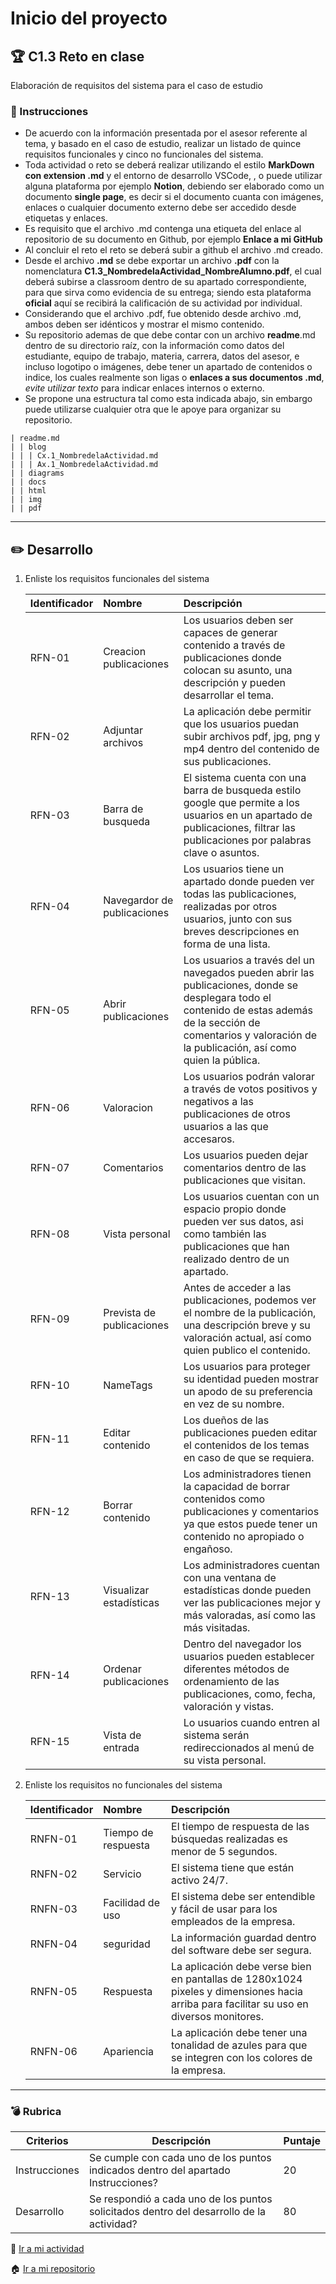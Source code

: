 # Inicio del proyecto

## :trophy: C1.3 Reto en clase

Elaboración de requisitos del sistema para el caso de estudio

### :blue_book: Instrucciones

- De acuerdo con la información presentada por el asesor referente al tema, y basado en el caso de estudio, realizar un listado de quince requisitos funcionales y cinco no funcionales del sistema.
- Toda actividad o reto se deberá realizar utilizando el estilo **MarkDown con extension .md** y el entorno de desarrollo VSCode, , o puede utilizar alguna plataforma por ejemplo **Notion**, debiendo ser elaborado como un documento **single page**, es decir si el documento cuanta con imágenes, enlaces o cualquier documento externo debe ser accedido desde etiquetas y enlaces.
- Es requisito que el archivo .md contenga una etiqueta del enlace al repositorio de su documento en Github, por ejemplo **Enlace a mi GitHub**
- Al concluir el reto el reto se deberá subir a github el archivo .md creado.
- Desde el archivo **.md** se debe exportar un archivo **.pdf** con la nomenclatura **C1.3_NombredelaActividad_NombreAlumno.pdf**, el cual deberá subirse a classroom dentro de su apartado correspondiente, para que sirva como evidencia de su entrega; siendo esta plataforma **oficial** aquí se recibirá la calificación de su actividad por individual.
- Considerando que el archivo .pdf, fue obtenido desde archivo .md, ambos deben ser idénticos y mostrar el mismo contenido.
- Su repositorio ademas de que debe contar con un archivo **readme**.md dentro de su directorio raíz, con la información como datos del estudiante, equipo de trabajo, materia, carrera, datos del asesor, e incluso logotipo o imágenes, debe tener un apartado de contenidos o indice, los cuales realmente son ligas o **enlaces a sus documentos .md**, _evite utilizar texto_ para indicar enlaces internos o externo.
- Se propone una estructura tal como esta indicada abajo, sin embargo puede utilizarse cualquier otra que le apoye para organizar su repositorio.

```
| readme.md
| | blog
| | | Cx.1_NombredelaActividad.md
| | | Ax.1_NombredelaActividad.md
| | diagrams
| | docs
| | html
| | img
| | pdf    
```

___

## :pencil2: Desarrollo

1. Enliste los requisitos funcionales del sistema
   
    Identificador | Nombre | Descripción
    :--|:--|:--
    RFN-01|Creacion publicaciones| Los usuarios deben ser capaces de generar contenido a través de publicaciones donde colocan su asunto, una descripción y pueden desarrollar el tema.
    RFN-02|Adjuntar archivos|La aplicación debe permitir que los usuarios puedan subir archivos pdf, jpg, png y mp4 dentro del contenido de sus publicaciones.
    RFN-03|Barra de busqueda|El sistema cuenta con una barra de busqueda estilo google que permite a los usuarios en un apartado de publicaciones, filtrar las publicaciones por palabras clave o asuntos.
    RFN-04|Navegardor de publicaciones|Los usuarios tiene un apartado donde pueden ver todas las publicaciones, realizadas por otros usuarios, junto con sus breves descripciones en forma de una lista.
    RFN-05|Abrir publicaciones|Los usuarios a través del un navegados pueden abrir las publicaciones, donde se desplegara todo el contenido de estas además de la sección de comentarios y valoración de la publicación, así como quien la pública.
    RFN-06|Valoracion|Los usuarios podrán valorar a través de votos positivos y negativos a las publicaciones de otros usuarios a las que accesaros.
    RFN-07|Comentarios|Los usuarios pueden dejar comentarios dentro de las publicaciones que visitan.
    RFN-08|Vista personal|Los usuarios cuentan con un espacio propio donde pueden ver sus datos, asi como también las publicaciones que han realizado dentro de un apartado.
    RFN-09|Prevista de publicaciones|Antes de acceder a las publicaciones, podemos ver el nombre de la publicación, una descripción breve y su valoración actual, así como quien publico el contenido.
    RFN-10|NameTags|Los usuarios para proteger su identidad pueden mostrar un apodo de su preferencia en vez de su nombre.
    RFN-11|Editar contenido|Los dueños de las publicaciones pueden editar el contenidos de los temas en caso de que se requiera.
    RFN-12|Borrar contenido|Los administradores tienen la capacidad de borrar contenidos como publicaciones y comentarios ya que estos puede tener un contenido no apropiado o engañoso.
    RFN-13|Visualizar estadísticas|Los administradores cuentan con una ventana de estadísticas donde pueden ver las publicaciones mejor y más valoradas, así como las más visitadas.
    RFN-14|Ordenar publicaciones|Dentro del navegador los usuarios pueden establecer diferentes métodos de ordenamiento de las publicaciones, como, fecha, valoración y vistas.
    RFN-15|Vista de entrada|Lo usuarios cuando entren al sistema serán redireccionados al menú de su vista personal.

 
2. Enliste los requisitos no funcionales del sistema
   
    Identificador | Nombre | Descripción
    :--|:--|:--
    RNFN-01|Tiempo de respuesta|El tiempo de respuesta de las búsquedas realizadas es menor de 5 segundos.
    RNFN-02|Servicio|El sistema tiene que están activo 24/7.
    RNFN-03|Facilidad de uso|El sistema debe ser entendible y fácil de usar para los empleados de la empresa.
    RNFN-04|seguridad|La información guardad dentro del software debe ser segura.
    RNFN-05|Respuesta|La aplicación debe verse bien en pantallas de 1280x1024 pixeles y dimensiones hacia arriba para facilitar su uso en diversos monitores.
    RNFN-06|Apariencia|La aplicación debe tener una tonalidad de azules para que se integren con los colores de la empresa.

___

### :bomb: Rubrica

| Criterios     | Descripción                                                                                  | Puntaje |
| ------------- | -------------------------------------------------------------------------------------------- | ------- |
| Instrucciones | Se cumple con cada uno de los puntos indicados dentro del apartado Instrucciones?            | 20 |
| Desarrollo    | Se respondió a cada uno de los puntos solicitados dentro del desarrollo de la actividad?     | 80      |

:book: [Ir a mi actividad ](https://github.com/CotaVilla/AnalisisAvanzadoDeSoftware_Feb21-Jul21/blob/main/blog/C1.3_Requisitos_del_sistema_para_el_caso_de_estudio_CotaVillaEdyJesusManuel.md)

:house: [Ir a mi repositorio ](https://github.com/CotaVilla/AnalisisAvanzadoDeSoftware_Feb21-Jul21)
